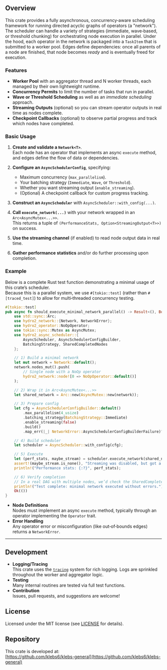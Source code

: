 ## Overview

This crate provides a fully asynchronous, concurrency‐aware scheduling framework for running directed acyclic graphs of operators (a "network"). The scheduler can handle a variety of strategies (immediate, wave‐based, or threshold chunking) for orchestrating node execution in parallel. Under the hood, each operator in the network is packaged into a `TaskItem` that is submitted to a worker pool. Edges define dependencies: once all parents of a node are finished, that node becomes *ready* and is eventually freed for execution.

### Features

- **Worker Pool** with an aggregator thread and N worker threads, each managed by their own lightweight runtime.
- **Concurrency Permits** to limit the number of tasks that run in parallel.
- **Wave or Threshold Scheduling** as well as an *immediate scheduling* approach.
- **Streaming Outputs** (optional) so you can stream operator outputs in real time as nodes complete.
- **Checkpoint Callbacks** (optional) to observe partial progress and track which nodes have completed.

### Basic Usage

1. **Create and validate a `Network<T>`**.  
   Each node has an operator that implements an async `execute` method, and edges define the flow of data or dependencies.

2. **Configure an `AsyncSchedulerConfig`**, specifying:
   - Maximum concurrency (`max_parallelism`).
   - Your batching strategy (`Immediate`, `Wave`, or `Threshold`).
   - Whether you want streaming output (`enable_streaming`).
   - (Optional) A checkpoint callback for custom progress tracking.

3. **Construct an `AsyncScheduler`** with `AsyncScheduler::with_config(...)`.

4. **Call `execute_network(...)`** with your network wrapped in an `Arc<AsyncMutex<...>>`.  
   This returns a tuple of `(PerformanceStats, Option<StreamingOutput<T>>)` on success.

5. **Use the streaming channel** (if enabled) to read node output data in real time.

6. **Gather performance statistics** and/or do further processing upon completion.

### Example

Below is a complete Rust test function demonstrating a minimal usage of this crate’s scheduler.  
Because this is a parallel system, we use `#[tokio::test]` (rather than `#[traced_test]`) to allow for multi‐threaded concurrency testing.

```rust
#[tokio::test]
pub async fn should_execute_minimal_network_parallel() -> Result<(), Box<dyn std::error::Error>> {
    use std::sync::Arc;
    use hydro2_network::{Network, NetworkError};
    use hydro2_operator::NoOpOperator;
    use tokio::sync::Mutex as AsyncMutex;
    use hydro2_async_scheduler::{
        AsyncScheduler, AsyncSchedulerConfigBuilder, 
        BatchingStrategy, SharedCompletedNodes
    };

    // 1) Build a minimal network
    let mut network = Network::default();
    network.nodes_mut().push(
        // Single node with a NoOp operator
        hydro2_network::node![0 => NoOpOperator::default()]
    );

    // 2) Wrap it in Arc<AsyncMutex<...>>
    let shared_network = Arc::new(AsyncMutex::new(network));

    // 3) Prepare config
    let cfg = AsyncSchedulerConfigBuilder::default()
        .max_parallelism(4_usize)
        .batching_strategy(BatchingStrategy::Immediate)
        .enable_streaming(false)
        .build()
        .map_err(|_| NetworkError::AsyncSchedulerConfigBuilderFailure)?;

    // 4) Build scheduler
    let scheduler = AsyncScheduler::with_config(cfg);

    // 5) Execute
    let (perf_stats, maybe_stream) = scheduler.execute_network(shared_network)?;
    assert!(maybe_stream.is_none(), "Streaming was disabled, but got a stream!");
    println!("Performance stats: {:?}", perf_stats);

    // 6) Verify completion
    // In a real DAG with multiple nodes, we’d check the SharedCompletedNodes or other state.
    println!("Test complete: minimal network executed without errors.");
    Ok(())
}
```

- **Node Definitions**  
  Nodes must implement an async `execute` method, typically through an operator implementing the `Operator` trait.  
- **Error Handling**  
  Any operator error or misconfiguration (like out‐of‐bounds edges) returns a `NetworkError`.

---

## Development

- **Logging/Tracing**  
  This crate uses the [`tracing`](https://crates.io/crates/tracing) system for rich logging. Logs are sprinkled throughout the worker and aggregator logic.
- **Testing**  
  Many internal routines are tested via full test functions.  
- **Contribution**  
  Issues, pull requests, and suggestions are welcome!

## License

Licensed under the MIT license (see [LICENSE](LICENSE) for details).

## Repository

This crate is developed at:  
[https://github.com/klebs6/klebs-general](https://github.com/klebs6/klebs-general)
